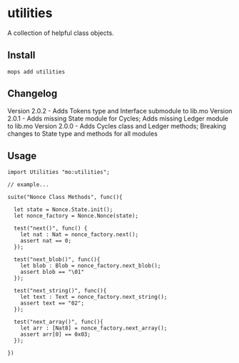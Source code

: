 # utilities
A collection of helpful class objects.

## Install
```
mops add utilities
```

## Changelog
Version 2.0.2 - Adds Tokens type and Interface submodule to lib.mo
Version 2.0.1 - Adds missing State module for Cycles; Adds missing Ledger module to lib.mo
Version 2.0.0 - Adds Cycles class and Ledger methods; Breaking changes to State type and methods for all modules

## Usage
```motoko
import Utilities "mo:utilities";

// example...

suite("Nonce Class Methods", func(){

  let state = Nonce.State.init();
  let nonce_factory = Nonce.Nonce(state);

  test("next()", func() {
    let nat : Nat = nonce_factory.next();
  	assert nat == 0;
  });

  test("next_blob()", func(){
	let blob : Blob = nonce_factory.next_blob();
	assert blob == "\01"
  });

  test("next_string()", func(){
	let text : Text = nonce_factory.next_string();
    assert text == "02";
  });

  test("next_array()", func(){
	let arr : [Nat8] = nonce_factory.next_array();
	assert arr[0] == 0x03;
  });

})
```
